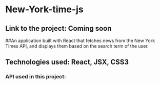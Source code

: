 # New-York-time-js

## Link to the project: Coming soon

##An application built with React that fetches news from the New York Times API, and displays them based on the search term of the user.

## Technologies used: React, JSX, CSS3

### API used in this project: [](https://developer.nytimes.com/apis)

